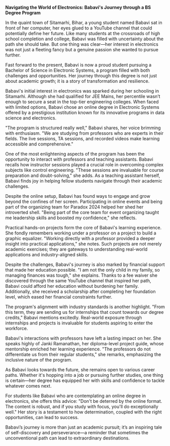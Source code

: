 **Navigating the World of Electronics: Babavi's Journey through a BS Degree Program**

In the quaint town of Sitamarhi, Bihar, a young student named Babavi sat in front of her computer, her eyes glued to a YouTube channel that could potentially define her future. Like many students at the crossroads of high school completion and college, Babavi was filled with uncertainty about the path she should take. But one thing was clear—her interest in electronics was not just a fleeting fancy but a genuine passion she wanted to pursue further.

Fast forward to the present, Babavi is now a proud student pursuing a Bachelor of Science in Electronic Systems, a program filled with both challenges and opportunities. Her journey through this degree is not just about academic growth; it is a story of transformation and resilience.

Babavi's initial interest in electronics was sparked during her schooling in Sitamarhi. Although she had qualified for JEE Mains, her percentile wasn’t enough to secure a seat in the top-tier engineering colleges. When faced with limited options, Babavi chose an online degree in Electronic Systems offered by a prestigious institution known for its innovative programs in data science and electronics.

"The program is structured really well," Babavi shares, her voice brimming with enthusiasm. "We are studying from professors who are experts in their fields. The live sessions, TA sessions, and recorded videos make learning accessible and comprehensive."

One of the most enlightening aspects of the program has been the opportunity to interact with professors and teaching assistants. Babavi recalls how instructor sessions played a crucial role in overcoming complex subjects like control engineering. "These sessions are invaluable for course preparation and doubt-solving," she adds. As a teaching assistant herself, Babavi finds joy in helping fellow students navigate through their academic challenges.

Despite the online setup, Babavi has found ways to engage and grow beyond the confines of her screen. Participating in online events and being part of the organizing team for Paradox 2024 helped her shed her introverted shell. "Being part of the core team for event organizing taught me leadership skills and boosted my confidence," she reflects.

Practical hands-on projects form the core of Babavi's learning experience. She fondly remembers working under a professor on a project to build a graphic equalizer. "Working directly with a professor provided a deeper insight into practical applications," she notes. Such projects are not merely academic exercises; they are gateways to understanding real-world applications and industry-aligned skills.

Despite the challenges, Babavi's journey is also marked by financial support that made her education possible. "I am not the only child in my family, so managing finances was tough," she explains. Thanks to a fee waiver she discovered through the same YouTube channel that inspired her path, Babavi could afford her education without burdening her family. Additionally, she received a scholarship after completing her foundation level, which eased her financial constraints further.

The program's alignment with industry standards is another highlight. "From this term, they are sending us for internships that count towards our degree credits," Babavi mentions excitedly. Real-world exposure through internships and projects is invaluable for students aspiring to enter the workforce.

Babavi's interactions with professors have left a lasting impact on her. She speaks highly of Janki Ramanathan, her diploma-level project guide, whose mentorship enriched her learning experience. "The professors do not differentiate us from their regular students," she remarks, emphasizing the inclusive nature of the program.

As Babavi looks towards the future, she remains open to various career paths. Whether it's hopping into a job or pursuing further studies, one thing is certain—her degree has equipped her with skills and confidence to tackle whatever comes next.

For students like Babavi who are contemplating an online degree in electronics, she offers this advice: "Don't be deterred by the online format. The content is robust, and if you study with focus, you'll do exceptionally well." Her story is a testament to how determination, coupled with the right opportunities, can lead to success.

Babavi’s journey is more than just an academic pursuit; it’s an inspiring tale of self-discovery and perseverance—a reminder that sometimes the unconventional path can lead to extraordinary destinations.